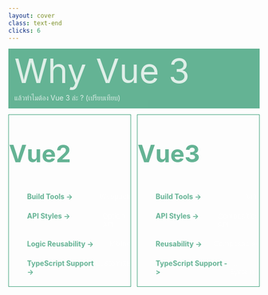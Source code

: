 ```yaml
---
layout: cover
class: text-end
clicks: 6
---
```


<PageNumber :page="$page" />

<div v-click="[0, 7]" class="custom-background-title">
  <p
    v-click="[0, 7]"
    v-motion
    :initial="{ x: -400 }"
    :enter="{ x: 0 }"
    :leave="{ x: 500 }"
    class="custom-title"
  >
    Why Vue 3
  </p>
  <p
    v-click="[0, 7]"
    v-motion
    :initial="{ x: -200 }"
    :enter="{ x: 0 }"
    :leave="{ x: 200 }"
    class="custom-sub-title"
  >
    แล้วทำไมต้อง Vue 3 ล่ะ ? (เปรียบเทียบ)
  </p>
</div>
<div class="custom-container">
  <div
    v-click="[1, 7]"
    v-motion
    :initial="{ x: -400 }"
    :enter="{ x: 0 }"
    :leave="{ x: 400 }"
    class="custom-height-box custom-border-box pa-3"
  >
    <p v-click="[1, 7]" class="custom-title-list"> Vue2 </p>
    <div class="mt-10">
      <div v-click="[2, 7]" class="custom-display-box-title">
        <p class="custom-display-subtitle-content-list">
          <span class="custom-subtitle-list"> Build Tools -> </span>
          <span class="custom-content-list"> Webpack </span>
        </p>
      </div>
      <div v-click="[3, 7]" class="custom-display-box-title">
        <p class="custom-display-subtitle-content-list">
          <span class="custom-subtitle-list"> API Styles -> </span>
          <span class="custom-content-list"> Option API </span>
        </p>
      </div>
      <div v-click="[4, 7]" class="custom-display-box-title">
        <p class="custom-display-subtitle-content-list">
          <span class="custom-subtitle-list"> Logic Reusability -> </span>
          <span class="custom-content-list"> Mixins </span>
        </p>
      </div>
      <div v-click="[5, 7]" class="custom-display-box-title">
        <p class="custom-display-subtitle-content-list">
          <span class="custom-subtitle-list"> TypeScript Support -> </span>
          <span class="custom-content-list"> Customize </span>
        </p>
      </div>
      <div v-click="[6, 7]" class="custom-display-box-title">
        <p class="custom-display-subtitle-content-list">
          <span class="custom-subtitle-list"> State Management -> </span>
          <span class="custom-content-list"> Vuex </span>
        </p>
      </div>
    </div>
  </div>
  <div
    v-click="[1, 7]"
    v-motion
    :initial="{ x: -400 }"
    :enter="{ x: 0 }"
    :leave="{ x: 400 }"
    class="custom-height-box custom-border-box pa-3 h-ful"
  >
    <p v-click="[1, 7]" class="custom-title-list"> Vue3 </p>
    <div v-click="[2, 7]" class="mt-10">
      <div class="custom-display-box-title">
        <p class="custom-display-subtitle-content-list">
          <span class="custom-subtitle-list"> Build Tools -> </span>
          <span class="custom-content-list"> Vite </span>
        </p>
      </div>
      <div v-click="[3, 7]" class="custom-display-box-title">
        <p class="custom-display-subtitle-content-list">
          <span class="custom-subtitle-list"> API Styles -> </span>
          <span class="custom-content-list"> Composition API </span>
        </p>
      </div>
      <div v-click="[4, 7]" class="custom-display-box-title">
        <p class="custom-display-subtitle-content-list">
          <span class="custom-subtitle-list"> Reusability -> </span>
          <span class="custom-content-list"> Composables </span>
        </p>
      </div>
      <div v-click="[5, 7]" class="custom-display-box-title">
        <p class="custom-display-subtitle-content-list">
          <span class="custom-subtitle-list"> TypeScript Support -> </span>
          <span class="custom-content-list"> Full System </span>
        </p>
      </div>
      <div v-click="[6, 7]" class="custom-display-box-title">
        <p class="custom-display-subtitle-content-list">
          <span class="custom-subtitle-list"> State Management -> </span>
          <span class="custom-content-list"> Pinia </span>
        </p>
      </div>
    </div>
  </div>
</div>

<style>
.slidev-layout {
  padding: 28px;
  background: #35485d;
  z-index: 2;
  ::-webkit-scrollbar {
    width: 4px !important;
  }
  ::-webkit-scrollbar-thumb {
    border-radius: 8px !important;
    background: grey !important;
  }
  ::-webkit-scrollbar-track {
    background: transparent !important;
  }
}
.custom-container {
  display: grid;
  grid-template-columns: 3fr 3fr;
  gap: 12px;
  padding-top: 12px;
}
.custom-background-title {
  background-color: #3fa17b;
  padding: 12px;
  opacity: 0.8;
}
.custom-title {
  font-size: 68px;
  line-height: 4rem;
  margin: 0;
}
.custom-sub-title {
  margin-bottom: 0;
}
.custom-display-box-title {
  display: flex;
  justify-content: end;
}
.custom-display-subtitle-content-list {
  display: flex;
  justify-content: space-between;
  width: 85%;
  margin: 0;
  margin-bottom: 22px
}
.custom-title-list {
  font-size: 48px !important;
  font-weight: bold;
  color: #3fa17b !important;
}
.custom-subtitle-list {
  display: block;
  width: 190px;
  font-weight: bold;
  color: #3fa17b !important;
}
.custom-height-box {
  max-height: 344px;
  min-height: 344px;
  height: 344px;
  overflow-y: auto;
  overflow-x: hidden;
}
.custom-border-box {
  border: 1px;
  border-style: solid;
  border-color: #3fa17b;
}
p {
  color: white !important;
  opacity: 0.8 !important;
}
.custom-content {
  display: flex;
  margin: 0;
  margin-bottom: 12px;
  width: 230px;
}
</style>

<!--
Vue คือ JavaScript framework ที่ใช้สำหรับสร้าง user interfaces
พัฒนาขึ้นโดยคุณ Evan You (เอฟเวน ยู) อดีต Software Engineer ชาวจีนของ Google โดยมีผู้สนับสนุนหลักคือ Alibaba และ Gitlab เปิดตัวครั้งแรกเมื่อเดือนกุมภาพันธ์ ปี 2014 โดยมีแนวคิดในการผสมผสานข้อดีของเฟรมเวิร์กพี่ใหญ่อย่าง React และ  Angular จนเกิดเป็น Vue.js ที่มีจุดเด่นคือ “เบา ยืดหยุ่น และเรียนรู้ได้ง่าย” ปัจจุบัน ณ เดือนกุมภาพันธ์ 2025 Vue พัฒนามาถึง Version ... ครับ
-->